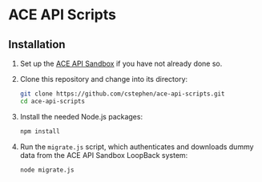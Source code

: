 # ACE API Scripts

## Installation

1. Set up the [ACE API Sandbox](https://github.com/cstephen/ace-api-sandbox) if you have not already done so.

1. Clone this repository and change into its directory:

   ```bash
   git clone https://github.com/cstephen/ace-api-scripts.git
   cd ace-api-scripts
   ```

1. Install the needed Node.js packages:

   ```bash
   npm install
   ```

1. Run the `migrate.js` script, which authenticates and downloads dummy data from the ACE API Sandbox LoopBack system:

   ```bash
   node migrate.js
   ```
